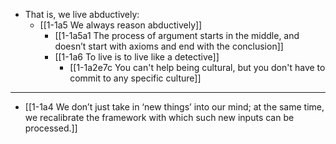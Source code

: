 - That is, we live abductively:
  - [[1-1a5 We always reason abductively]]
    - [[1-1a5a1 The process of argument starts in the middle, and doesn’t start with axioms and end with the conclusion]]
    - [[1-1a6 To live is to live like a detective]]
      - [[1-1a2e7c You can't help being cultural, but you don't have to commit to any specific culture]]
---
- [[1-1a4 We don’t just take in ‘new things’ into our mind; at the same time, we recalibrate the framework with which such new inputs can be processed.]]